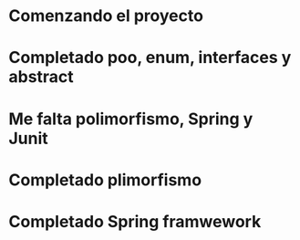# Comenzando el proyecto
# Completado poo, enum, interfaces y abstract
# Me falta polimorfismo, Spring y Junit
# Completado plimorfismo
# Completado Spring framwework